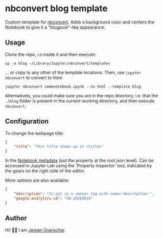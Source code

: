 # nbconvert blog template
Custom template for [nbconvert](https://nbconvert.readthedocs.io/en/latest/customizing.html). Adds a background color and centers the Notebook to give it a "blogpost"-like appearance.

## Usage
Clone the repo, `cd` inside it and then execute:

```shell
cp -a blog ~/Library/Jupyter/nbconvert/templates
```

... or copy to any other of the template locations. Then, use `jupyter nbconvert` to convert to html:

```shell
jupyter nbconvert somenotebook.ipynb --to html --template blog
```

Alternatively, you could make sure you are in the repo directory, i.e. that the `./blog` folder is present in the current working directory, and then execute `nbconvert`.

## Configuration
To change the webpage title:

```json
{
    "title": "This title shows up in <title>"
}
```

In the [Notebook metadata](https://ipypublish.readthedocs.io/en/latest/metadata_tags.html#title-page) (put the property at the root json level). Can be accessed in Jupyter Lab using the 'Property inspector' tool, indicated by the gears on the right side of the editor.

More options are also available:

```json
{
    "description": "Is put in a <meta> tag with name='description'",
    "google-analytics-id": "GA-28283819"
}
```

## Author
Hi! 👋🏻 I am [Jeroen Overschie](https://dunnkers.com).